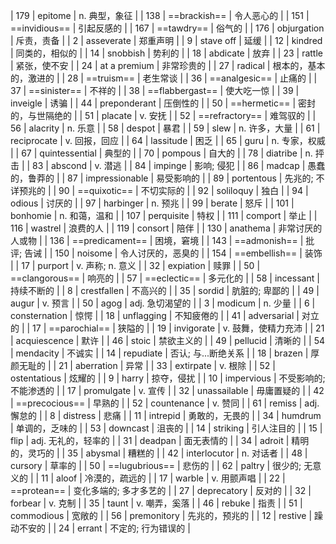 | 179 | epitome          | n. 典型，象征     |
| 138 | ==brackish==        | 令人恶心的            |
| 151 | ==invidious==       | 引起反感的            |
| 167 | ==tawdry==          | 俗气的              |
| 176 | objurgation         | 斥责，责备            |
| 2   | asseverate          | 郑重声明             |
| 9   | stave off           | 延缓               |
| 12  | kindred             | 同类的，相似的          |
| 14  | snobbish            | 势利的              |
| 18  | abdicate            | 放弃               |
| 23  | rattle              | 紧张，使不安           |
| 24  | at a premium        | 非常珍贵的            |
| 27  | radical             | 根本的，基本的，激进的      |
| 28  | ==truism==          | 老生常谈             |
| 36  | ==analgesic==       | 止痛的              |
| 37  | ==sinister==        | 不祥的              |
| 38  | ==flabbergast==     | 使大吃一惊            |
| 39  | inveigle            | 诱骗               |
| 44  | preponderant        | 压倒性的             |
| 50  | ==hermetic==        | 密封的，与世隔绝的        |
| 51  | placate             | v. 安抚            |
| 52  | ==refractory==      | 难驾驭的             |
| 56  | alacrity            | n. 乐意            |
| 58  | despot              | 暴君               |
| 59  | slew                | n. 许多，大量         |
| 61  | reciprocate         | v. 回报，回应         |
| 64  | lassitude           | 困乏               |
| 65  | guru                | n. 专家，权威         |
| 67  | quintessential      | 典型的              |
| 70  | pompous             | 自大的              |
| 78  | diatribe            | n. 抨击            |
| 83  | abscond             | v. 潜逃            |
| 84  | impinge             | 影响; 侵犯           |
| 86  | madcap              | 愚蠢的，鲁莽的          |
| 87  | impressionable      | 易受影响的            |
| 89  | portentous          | 先兆的; 不详预兆的       |
| 90  | ==quixotic==        | 不切实际的            |
| 92  | soliloquy           | 独白               |
| 94  | odious              | 讨厌的              |
| 97  | harbinger           | n. 预兆            |
| 99  | berate              | 怒斥               |
| 101 | bonhomie            | n. 和蔼，温和         |
| 107 | perquisite          | 特权               |
| 111 | comport             | 举止               |
| 116 | wastrel             | 浪费的人             |
| 119 | consort             | 陪伴               |
| 130 | anathema            | 非常讨厌的人或物         |
| 136 | ==predicament==     | 困境，窘境            |
| 143 | ==admonish==        | 批评; 告诫           |
| 150 | noisome             | 令人讨厌的，恶臭的        |
| 154 | ==embellish==       | 装饰               |
| 17  | purport        | v. 声称; n. 意义 |
| 32  | expiation      | 赎罪           |
| 50  | ==clangorous== | 响亮的          |
| 57  | ==eclectic==   | 多元化的         |
| 58  | incessant      | 持续不断的        |
| 8   | crestfallen         | 不高兴的            |
| 35  | sordid              | 肮脏的; 卑鄙的        |
| 49  | augur               | v. 预言           |
| 50  | agog                | adj. 急切渴望的      |
| 3   | modicum           | n. 少量                  |
| 6   | consternation     | 惊愕                     |
| 18  | unflagging        | 不知疲倦的                  |
| 41  | adversarial       | 对立的                    |
| 17  | ==parochial==   | 狭隘的               |
| 19  | invigorate      | v. 鼓舞，使精力充沛       |
| 21  | acquiescence    | 默许                |
| 46  | stoic           | 禁欲主义的             |
| 49  | pellucid        | 清晰的               |
| 54  | mendacity       | 不诚实               |
| 14  | repudiate    | 否认; 与...断绝关系 |
| 18  | brazen       | 厚颜无耻的        |
| 21  | aberration   | 异常           |
| 33  | extirpate    | v. 根除        |
| 52  | ostentatious | 炫耀的          |
| 9   | harry            | 掠夺，侵扰          |
| 10  | impervious       | 不受影响的; 不能渗透的   |
| 17  | promulgate       | v. 宣传          |
| 32  | unassailable     | 毋庸置疑的          |
| 42  | ==precocious==   | 早熟的            |
| 52  | countenance      | v. 赞同          |
| 61  | remiss           | adj. 懈怠的       |
| 8   | distress          | 悲痛             |
| 11  | intrepid          | 勇敢的，无畏的        |
| 34  | humdrum           | 单调的，乏味的        |
| 53  | downcast          | 沮丧的            |
| 14  | striking       | 引人注目的         |
| 15  | flip           | adj. 无礼的，轻率的  |
| 31  | deadpan        | 面无表情的         |
| 34  | adroit         | 精明的，灵巧的       |
| 35  | abysmal        | 糟糕的           |
| 42  | interlocutor   | n. 对话者        |
| 48  | cursory        | 草率的           |
| 50  | ==lugubrious== | 悲伤的           |
| 62  | paltry         | 很少的; 无意义的     |
| 11  | aloof          | 冷漠的，疏远的        |
| 17  | warble         | v. 用颤声唱        |
| 22  | ==protean==    | 变化多端的; 多才多艺的   |
| 27  | deprecatory    | 反对的            |
| 32  | forbear        | v. 克制          |
| 35  | taunt          | v. 嘲弄，奚落       |
| 46  | rebuke         | 指责             |
| 51  | commodious     | 宽敞的            |
| 56  | premonitory    | 先兆的，预兆的        |
| 12  | restive        | 躁动不安的         |
| 24  | errant         | 不定的; 行为错误的    |
